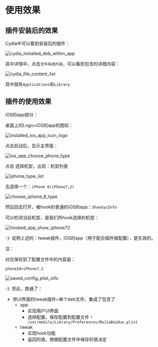 # 使用效果

## 插件安装后的效果

Cydia中可以看到安装后的插件：

![cydia_installed_deb_within_app](../assets/img/cydia_installed_deb_within_app.png)

其中详情中，点击`文件系统内容`，可以看到包含的详细内容：

![cydia_file_content_list](../assets/img/cydia_file_content_list.png)

其中就有`Applications`和`Library`

## 插件的使用效果

iOS的app部分：

桌面上的Logo=iOS的app的图标：

![installed_ios_app_icon_logo](../assets/img/installed_ios_app_icon_logo.png)

点击启动后，显示主界面：

![ios_app_choose_phone_type](../assets/img/ios_app_choose_phone_type.png)

点击 选择机型，出现：机型列表

![iphone_type_list](../assets/img/iphone_type_list.png)

去选择一个：`iPhone 6(iPhone7,2)`

![choose_iphone_6_type](../assets/img/choose_iphone_6_type.png)

然后回去打开，被hook的普通的iOS的app：`ShowSysInfo`

可以检测当前机型，是我们所hook选择的机型：

![hooked_app_show_iphone72](../assets/img/hooked_app_show_iphone72.png)

-》说明上述的：tweak插件，iOS的app（用于配合插件做配置），是生效的。

注：

对应保存到了配置文件中的内容是：

`phoneId=iPhone7,2`

![saved_config_plist_info](../assets/img/saved_config_plist_info.png)

-》至此，跑通了：

* 带UI界面的tweak插件=单个deb文件，集成了包含了
  * app
    * 实现用户UI界面
    * 选择配置，保存配置到配置文件
      `* /var/mobile/Library/Preferences/MuJiaBaiHuo.plist`
  * tweak
    * 实现hook功能
    * 返回的值，根据配置文件中保存的值决定
